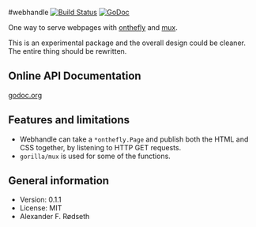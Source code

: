 #webhandle [![Build Status](https://travis-ci.org/xyproto/webhandle.svg?branch=master)](https://travis-ci.org/xyproto/webhandle) [![GoDoc](https://godoc.org/github.com/xyproto/webhandle?status.svg)](http://godoc.org/github.com/xyproto/webhandle)

One way to serve webpages with [onthefly](https://github.com/xyproto/onthefly) and [mux](https://github.com/gorilla/mux).

This is an experimental package and the overall design could be cleaner. The entire thing should be rewritten.

Online API Documentation
------------------------

[godoc.org](http://godoc.org/github.com/xyproto/webhandle)

Features and limitations
------------------------

* Webhandle can take a `*onthefly.Page` and publish both the HTML and CSS together, by listening to HTTP GET requests.
* `gorilla/mux` is used for some of the functions.

General information
-------------------

* Version: 0.1.1
* License: MIT
* Alexander F. Rødseth


